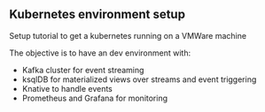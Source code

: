 
## Kubernetes environment setup

Setup tutorial to get a kubernetes running on a VMWare machine

The objective is to have an dev environment with:

* Kafka cluster for event streaming
* ksqlDB for materialized views over streams and event triggering
* Knative to handle events
* Prometheus and Grafana for monitoring
